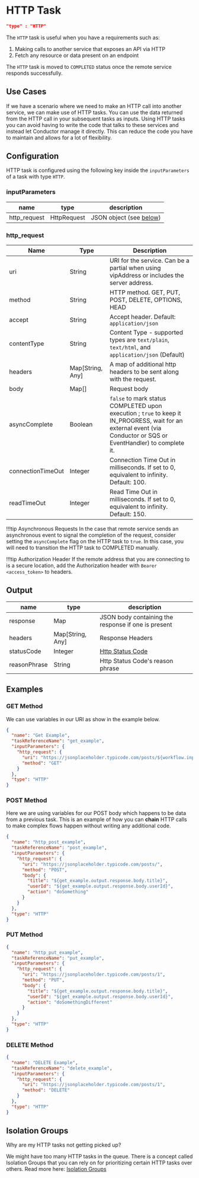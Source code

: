 # HTTP Task

```json
"type" : "HTTP"
```

The `HTTP` task is useful when you have a requirements such as:

1. Making calls to another service that exposes an API via HTTP
2. Fetch any resource or data present on an endpoint

The `HTTP` task is moved to `COMPLETED` status once the remote service responds successfully.


## Use Cases

If we have a scenario where we need to make an HTTP call into another service, we can make use of HTTP tasks. You can
use the data returned from the HTTP call in your subsequent tasks as inputs. Using HTTP tasks you can avoid having to
write the code that talks to these services and instead let Conductor manage it directly. This can reduce the code you
have to maintain and allows for a lot of flexibility.

## Configuration

HTTP task is configured using the following key inside the `inputParameters`  of a task with type `HTTP`.

### inputParameters
| name         | type        | description                              |
| ------------ | ----------- | ---------------------------------------- |
| http_request | HttpRequest | JSON object (see [below](#http_request)) |

### http_request

| Name              | Type             | Description                                                                                                                                                                |
| ----------------- | ---------------- | -------------------------------------------------------------------------------------------------------------------------------------------------------------------------- |
| uri               | String           | URI for the service. Can be a partial when using vipAddress or includes the server address.                                                                                |
| method            | String           | HTTP method. GET, PUT, POST, DELETE, OPTIONS, HEAD                                                                                                                         |
| accept            | String           | Accept header. Default:  ```application/json```                                                                                                                            |
| contentType       | String           | Content Type - supported types are ```text/plain```, ```text/html```, and ```application/json``` (Default)                                                                 |
| headers           | Map[String, Any] | A map of additional http headers to be sent along with the request.                                                                                                        |
| body              | Map[]            | Request body                                                                                                                                                               |
| asyncComplete     | Boolean          | ```false``` to mark status COMPLETED upon execution ; ```true``` to keep it IN_PROGRESS, wait for an external event (via Conductor or SQS or EventHandler) to complete it. |
| connectionTimeOut | Integer          | Connection Time Out in milliseconds. If set to 0, equivalent to infinity. Default: 100.                                                                                    |
| readTimeOut       | Integer          | Read Time Out in milliseconds. If set to 0, equivalent to infinity. Default: 150.                                                                                          |

!!!tip Asynchronous Requests
    In the case that remote service sends an asynchronous event to signal the completion of the request, consider setting the `asyncComplete` flag on the HTTP task to `true`. In this case, you will need
    to transition the HTTP task to COMPLETED manually.
    
!!!tip Authorization Header
    If the remote address that you are connecting to is a secure location, add the Authorization header with `Bearer <access_token>` to headers.

## Output

| name         | type             | description                                                                 |
| ------------ | ---------------- | --------------------------------------------------------------------------- |
| response     | Map              | JSON body containing the response if one is present                         |
| headers      | Map[String, Any] | Response Headers                                                            |
| statusCode   | Integer          | [Http Status Code](https://en.wikipedia.org/wiki/List_of_HTTP_status_codes) |
| reasonPhrase | String           | Http Status Code's reason phrase                                            |

## Examples
### GET Method
We can use variables in our URI as show in the example below. 

```json
{
  "name": "Get Example",
  "taskReferenceName": "get_example",
  "inputParameters": {
    "http_request": {
      "uri": "https://jsonplaceholder.typicode.com/posts/${workflow.input.queryid}",
      "method": "GET"
    }
  },
  "type": "HTTP"
}
```

### POST Method
Here we are using variables for our POST body which happens to be data from a previous task. This is an example of how you can **chain** HTTP calls to make complex flows happen without writing any additional code.

```json
{
  "name": "http_post_example",
  "taskReferenceName": "post_example",
  "inputParameters": {
    "http_request": {
      "uri": "https://jsonplaceholder.typicode.com/posts/",
      "method": "POST",
      "body": {
        "title": "${get_example.output.response.body.title}",
        "userId": "${get_example.output.response.body.userId}",
        "action": "doSomething"
      }
    }
  },
  "type": "HTTP"
}
```

### PUT Method
```json
{
  "name": "http_put_example",
  "taskReferenceName": "put_example",
  "inputParameters": {
    "http_request": {
      "uri": "https://jsonplaceholder.typicode.com/posts/1",
      "method": "PUT",
      "body": {
        "title": "${get_example.output.response.body.title}",
        "userId": "${get_example.output.response.body.userId}",
        "action": "doSomethingDifferent"
      }
    }
  },
  "type": "HTTP"
}
```

### DELETE Method
```json
{
  "name": "DELETE Example",
  "taskReferenceName": "delete_example",
  "inputParameters": {
    "http_request": {
      "uri": "https://jsonplaceholder.typicode.com/posts/1",
      "method": "DELETE"
    }
  },
  "type": "HTTP"
}
```

## Isolation Groups
Why are my HTTP tasks not getting picked up?

We might have too many HTTP tasks in the queue. There is a concept called Isolation Groups that you can rely on
for prioritizing certain HTTP tasks over others. Read more here: [Isolation Groups](../../../advanced/isolationgroups.md)
   

